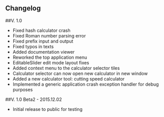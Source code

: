 Changelog
---

##V. 1.0
* Fixed hash calculator crash
* Fixed Roman number parsing error
* Fixed prefix input and output
* Fixed typos in texts
* Added documentation viewer
* Reworked the top application menu
* EditableSlider edit mode layout fixes
* Added context menu to the calculator selector tiles
* Calculator selector can now open new calculator in new window
* Added a new calculator tool: cutting speed calculator
* Implemented a generic application crash exception handler for debug purposes

##V. 1.0 Beta2 - 2015.12.02
* Initial release to public for testing